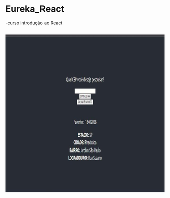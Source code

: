 # Eureka_React

-curso introdução ao React
##

<img align="center" alt="Elizabeth-Js" height="500" width="900" src="https://github.com/elizabethesantos/Eureka_React/blob/main/consultaCep.jpeg">
 
